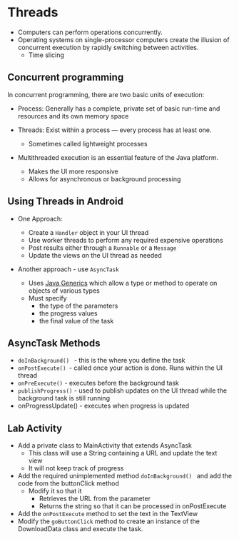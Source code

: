 # Threads
- Computers can perform operations concurrently.
- Operating systems on single-processor computers create the illusion of concurrent execution by rapidly switching between activities.
  - Time slicing

## Concurrent programming
In concurrent programming, there are two basic units of execution:
- Process: Generally has a complete, private set of basic run-time and  resources and its own memory space
- Threads: Exist within a process — every process has at least one.
  - Sometimes called lightweight processes


- Multithreaded execution is an essential feature of the Java platform.
  - Makes the UI more responsive
  - Allows for asynchronous or background processing


## Using Threads in Android
- One Approach:
  - Create a `Handler` object in your UI thread
  - Use worker threads to perform any required expensive operations
  - Post results either through a `Runnable` or a `Message`
  - Update the views on the UI thread as needed


- Another approach - use `AsyncTask`
  - Uses [Java Generics](https://docs.oracle.com/javase/tutorial/java/generics/index.html) which allow a type or method to operate on objects of various types
  - Must specify
    - the type of the parameters
    - the progress values
    - the final value of the task


## AsyncTask Methods
- `doInBackground() `   - this is the where you define the task
- `onPostExecute() `- called once your action is done.  Runs within the UI thread
- `onPreExecute()` - executes before the background task 
- `publishProgress()`  - used to publish updates on the UI thread while the background task is still running
- onProgressUpdate() - executes when progress is updated

## Lab Activity
- Add a private class to MainActivity that extends AsyncTask
  - This class will use a String containing a URL and update the text view
  - It will not keep track of progress
- Add the required unimplemented method `doInBackground() ` and add the code from the buttonClick method
  - Modify it so that it
    - Retrieves the URL from the parameter
    - Returns the string so that it can be processed in onPostExecute
- Add the `onPostExecute` method to set the text in the TextView
- Modify the `goButtonClick` method to create an instance of the DownloadData class and execute the task.
